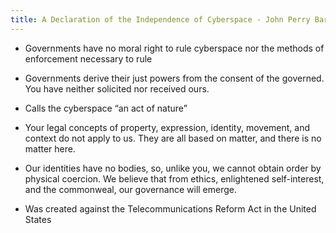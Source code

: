 ```yaml
---
title: A Declaration of the Independence of Cyberspace - John Perry Barlow
---
```


- Governments have no moral right to rule cyberspace nor the methods of enforcement necessary to rule

- Governments derive their just powers from the consent of the governed. You have neither solicited nor received ours.

- Calls the cyberspace “an act of nature”

- Your legal concepts of property, expression, identity, movement, and context do not apply to us. They are all based on matter, and there is no matter here.

- Our identities have no bodies, so, unlike you, we cannot obtain order by physical coercion. We believe that from ethics, enlightened self-interest, and the commonweal, our governance will emerge.

- Was created against the Telecommunications Reform Act in the United States
